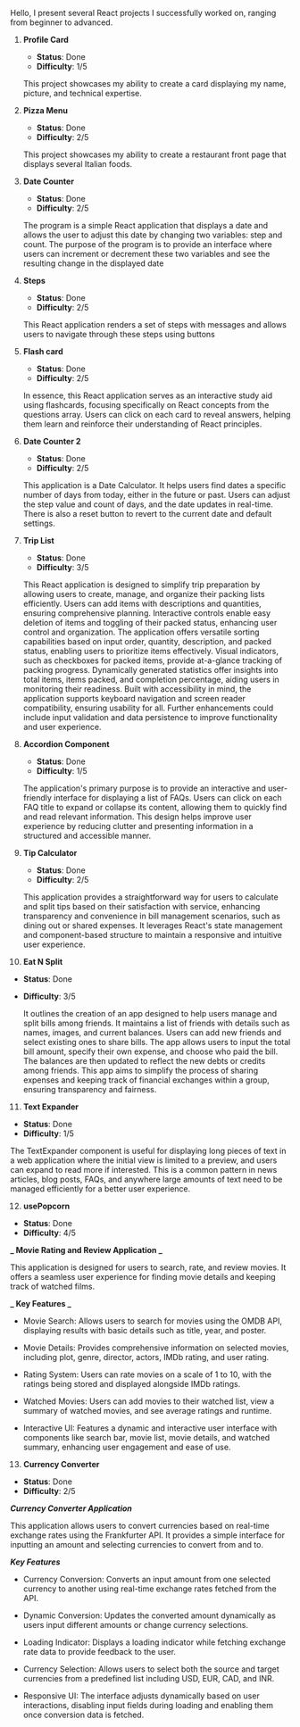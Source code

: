 Hello, I present several React projects I successfully worked on, ranging from beginner to advanced.

1. **Profile Card**

   - **Status**: Done
   - **Difficulty**: 1/5

   This project showcases my ability to create a card displaying my name, picture, and technical expertise.

2. **Pizza Menu**

   - **Status**: Done
   - **Difficulty**: 2/5

   This project showcases my ability to create a restaurant front page that displays several Italian foods.

3. **Date Counter**

   - **Status**: Done
   - **Difficulty**: 2/5

   The program is a simple React application that displays a date and allows the user to adjust this date by changing two variables: step and count. The purpose of the program is to provide an interface where users can increment or decrement these two variables and see the resulting change in the displayed date

4. **Steps**

   - **Status**: Done
   - **Difficulty**: 2/5

   This React application renders a set of steps with messages and allows users to navigate through these steps using buttons

5. **Flash card**

   - **Status**: Done
   - **Difficulty**: 2/5

   In essence, this React application serves as an interactive study aid using flashcards, focusing specifically on React concepts from the questions array. Users can click on each card to reveal answers, helping them learn and reinforce their understanding of React principles.

6. **Date Counter 2**

   - **Status**: Done
   - **Difficulty**: 2/5

   This application is a Date Calculator. It helps users find dates a specific number of days from today, either in the future or past. Users can adjust the step value and count of days, and the date updates in real-time. There is also a reset button to revert to the current date and default settings.

7. **Trip List**

   - **Status**: Done
   - **Difficulty**: 3/5

   This React application is designed to simplify trip preparation by allowing users to create, manage, and organize their packing lists efficiently. Users can add items with descriptions and quantities, ensuring comprehensive planning. Interactive controls enable easy deletion of items and toggling of their packed status, enhancing user control and organization. The application offers versatile sorting capabilities based on input order, quantity, description, and packed status, enabling users to prioritize items effectively. Visual indicators, such as checkboxes for packed items, provide at-a-glance tracking of packing progress. Dynamically generated statistics offer insights into total items, items packed, and completion percentage, aiding users in monitoring their readiness. Built with accessibility in mind, the application supports keyboard navigation and screen reader compatibility, ensuring usability for all. Further enhancements could include input validation and data persistence to improve functionality and user experience.

8. **Accordion Component**

   - **Status**: Done
   - **Difficulty**: 1/5

   The application's primary purpose is to provide an interactive and user-friendly interface for displaying a list of FAQs. Users can click on each FAQ title to expand or collapse its content, allowing them to quickly find and read relevant information. This design helps improve user experience by reducing clutter and presenting information in a structured and accessible manner.

9. **Tip Calculator**

   - **Status**: Done
   - **Difficulty**: 2/5

   This application provides a straightforward way for users to calculate and split tips based on their satisfaction with service, enhancing transparency and convenience in bill management scenarios, such as dining out or shared expenses. It leverages React's state management and component-based structure to maintain a responsive and intuitive user experience.

10. **Eat N Split**

- **Status**: Done
- **Difficulty**: 3/5

  It outlines the creation of an app designed to help users manage and split bills among friends. It maintains a list of friends with details such as names, images, and current balances. Users can add new friends and select existing ones to share bills. The app allows users to input the total bill amount, specify their own expense, and choose who paid the bill. The balances are then updated to reflect the new debts or credits among friends. This app aims to simplify the process of sharing expenses and keeping track of financial exchanges within a group, ensuring transparency and fairness.

11. **Text Expander**

- **Status**: Done
- **Difficulty**: 1/5

The TextExpander component is useful for displaying long pieces of text in a web application where the initial view is limited to a preview, and users can expand to read more if interested. This is a common pattern in news articles, blog posts, FAQs, and anywhere large amounts of text need to be managed efficiently for a better user experience.

12. **usePopcorn**

- **Status**: Done
- **Difficulty**: 4/5

**_ Movie Rating and Review Application _**

This application is designed for users to search, rate, and review movies. It offers a seamless user experience for finding movie details and keeping track of watched films.

**_ Key Features _**

- Movie Search: Allows users to search for movies using the OMDB API, displaying results with basic details such as title, year, and poster.

- Movie Details: Provides comprehensive information on selected movies, including plot, genre, director, actors, IMDb rating, and user rating.

- Rating System: Users can rate movies on a scale of 1 to 10, with the ratings being stored and displayed alongside IMDb ratings.

- Watched Movies: Users can add movies to their watched list, view a summary of watched movies, and see average ratings and runtime.

- Interactive UI: Features a dynamic and interactive user interface with components like search bar, movie list, movie details, and watched summary, enhancing user engagement and ease of use.

13. **Currency Converter**

- **Status**: Done
- **Difficulty**: 2/5

**_Currency Converter Application_**

This application allows users to convert currencies based on real-time exchange rates using the Frankfurter API. It provides a simple interface for inputting an amount and selecting currencies to convert from and to.

**_Key Features_**

- Currency Conversion: Converts an input amount from one selected currency to another using real-time exchange rates fetched from the API.

- Dynamic Conversion: Updates the converted amount dynamically as users input different amounts or change currency selections.

- Loading Indicator: Displays a loading indicator while fetching exchange rate data to provide feedback to the user.

- Currency Selection: Allows users to select both the source and target currencies from a predefined list including USD, EUR, CAD, and INR.

- Responsive UI: The interface adjusts dynamically based on user interactions, disabling input fields during loading and enabling them once conversion data is fetched.
